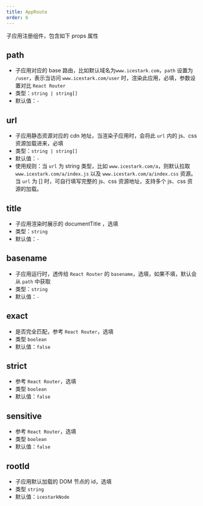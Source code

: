 ```yaml
---
title: AppRoute
order: 6
---
```


子应用注册组件，包含如下 props 属性

## path

- 子应用对应的 base 路由，比如默认域名为`www.icestark.com`，`path` 设置为 `/user`，表示当访问 `www.icestark.com/user` 时，渲染此应用，必填，参数设置对比 `React Router`
- 类型：`string | string[]`
- 默认值：`-`

## url

- 子应用静态资源对应的 cdn 地址，当渲染子应用时，会将此 `url` 内的 js、css 资源加载进来，必填
- 类型：`string | string[]`
- 默认值：`-`
- 使用规则：当 `url` 为 string 类型，比如 `www.icestark.com/a`，则默认拉取 `www.icestark.com/a/index.js` 以及 `www.icestark.com/a/index.css` 资源。当 `url` 为 [] 时，可自行填写完整的 js、css 资源地址，支持多个 js、css 资源的加载。

## title

- 子应用渲染时展示的 documentTitle ，选填
- 类型：`string`
- 默认值：`-`

## basename

- 子应用运行时，透传给 `React Router` 的 `basename`，选填，如果不填，默认会从 `path` 中获取
- 类型：`string`
- 默认值：`-`

## exact

- 是否完全匹配，参考 `React Router`，选填
- 类型 `boolean`
- 默认值：`false`

## strict

- 参考 `React Router`，选填
- 类型 `boolean`
- 默认值：`false`

## sensitive

- 参考 `React Router`，选填
- 类型 `boolean`
- 默认值：`false`

## rootId

- 子应用默认加载的 DOM 节点的 id，选填
- 类型 `string`
- 默认值：`icestarkNode`
